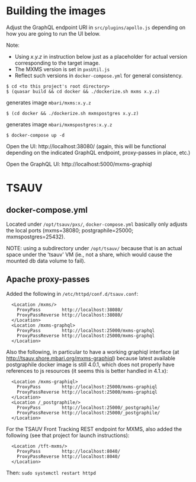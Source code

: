 # Building the images

Adjust the GraphQL endpoint URI in `src/plugins/apollo.js`
depending on how you are going to run the UI below.

Note:

- Using *x.y.z* in instruction below just as a placeholder for
  actual version corresponding to the target image.
- The MXMS version is set in `pxsUtil.js`
- Reflect such versions in `docker-compose.yml` for general consistency.

```
$ cd <to this project's root directory>
$ (quasar build && cd docker && ./dockerize.sh mxms x.y.z)
```
generates image `mbari/mxms:x.y.z`

```
$ (cd docker && ./dockerize.sh mxmspostgres x.y.z)
```
generates image `mbari/mxmspostgres:x.y.z`


```
$ docker-compose up -d
```

Open the UI: http://localhost:38080/
(again, this will be functional depending on the indicated GraphQL
endpoint, proxy-passes in place, etc.)

Open the GraphQL UI: http://localhost:5000/mxms-graphiql

# TSAUV

## docker-compose.yml

Located under `/opt/tsauv/pxs/`,
`docker-compose.yml` basically only adjusts the local ports
(mxms=38080; postgraphile=25000; mxmspostgres=25432).

NOTE: using a subdirectory under `/opt/tsauv/` because that is
an actual space under the 'tsauv' VM (ie., not a share, which
would cause the mounted db data volume to fail).

## Apache proxy-passes

Added the following in `/etc/httpd/conf.d/tsauv.conf`:

```
  <Location /mxms/>
    ProxyPass        http://localhost:38080/
    ProxyPassReverse http://localhost:38080/
  </Location>
  <Location /mxms-graphql>
    ProxyPass        http://localhost:25000/mxms-graphql
    ProxyPassReverse http://localhost:25000/mxms-graphql
  </Location>
```

Also the following, in particular to have a working
graphiql interface (at http://tsauv.shore.mbari.org/mxms-graphiql)
because latest available postgraphile docker image is still 4.0.1,
which does not properly have references to js resources
(it seems this is better handled in 4.1.x):

```
  <Location /mxms-graphiql>
    ProxyPass        http://localhost:25000/mxms-graphiql
    ProxyPassReverse http://localhost:25000/mxms-graphiql
  </Location>
  <Location /_postgraphile/>
    ProxyPass        http://localhost:25000/_postgraphile/
    ProxyPassReverse http://localhost:25000/_postgraphile/
  </Location>
```

For the TSAUV Front Tracking REST endpoint for MXMS, also added
the following (see that project for launch instructions):

```
  <Location /tft-mxms/>
    ProxyPass        http://localhost:8040/
    ProxyPassReverse http://localhost:8040/
  </Location>
```

Then: `sudo systemctl restart httpd`
